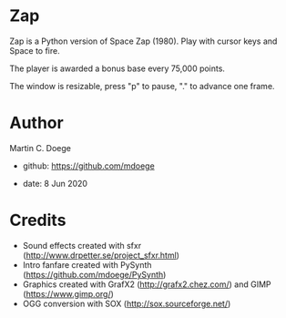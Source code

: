 # Zap
Zap is a Python version of Space Zap (1980). Play with cursor keys and Space to fire.

The player is awarded a bonus base every 75,000 points.

The window is resizable, press "p" to pause, "." to advance one frame.

# Author

Martin C. Doege

+ github: https://github.com/mdoege

+ date: 8 Jun 2020

# Credits
* Sound effects created with sfxr (http://www.drpetter.se/project_sfxr.html)
* Intro fanfare created with PySynth (https://github.com/mdoege/PySynth)
* Graphics created with GrafX2 (http://grafx2.chez.com/) and GIMP (https://www.gimp.org/)
* OGG conversion with SOX (http://sox.sourceforge.net/)


